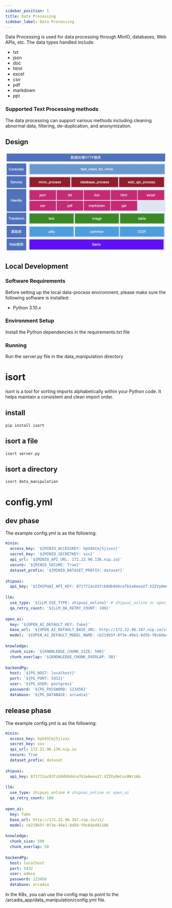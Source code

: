 ```yaml
---
sidebar_position: 1
title: Data Processing
sidebar_label: Data Processing
---
```


Data Processing is used for data processing through MinIO, databases, Web APIs, etc. The data types handled include:
- txt
- json
- doc
- html
- excel
- csv
- pdf
- markdown
- ppt

### Supported Text Processing methods

The data processing can support various methods including cleaning abnormal data, filtering, de-duplication, and anonymization.

## Design

![Design](../../static/img/data_process.drawio.png)

## Local Development
### Software Requirements

Before setting up the local data-process environment, please make sure the following software is installed:

- Python 3.10.x

### Environment Setup

Install the Python dependencies in the requirements.txt file

### Running

Run the server.py file in the data_manipulation directory

# isort
isort is a tool for sorting imports alphabetically within your Python code. It helps maintain a consistent and clean import order.

## install
```shell
pip install isort
```

## isort a file
```shell
isort server.py
```

## isort a directory
```shell
isort data_manipulation
```


# config.yml
## dev phase
The example config.yml is as the following:
```yaml
minio:
  access_key: '${MINIO_ACCESSKEY: hpU4SCmj5jixxx}'
  secret_key: '${MINIO_SECRETKEY: xxx}'
  api_url: '${MINIO_API_URL: 172.22.96.136.nip.io}'
  secure: '${MINIO_SECURE: True}'
  dataset_prefix: '${MINIO_DATASET_PREFIX: dataset}'

zhipuai:
  api_key: '${ZHIPUAI_API_KEY: 871772ac03fcb9db9d4ce7b1e6eea27.VZZVy0mCox0WrzAG}'

llm:
  use_type: '${LLM_USE_TYPE: zhipuai_online}' # zhipuai_online or open_ai
  qa_retry_count: '${LLM_QA_RETRY_COUNT: 100}'

open_ai:
  key: '${OPEN_AI_DEFAULT_KEY: fake}'
  base_url: '${OPEN_AI_DEFAULT_BASE_URL: http://172.22.96.167.nip.io/v1/}'
  model: '${OPEN_AI_DEFAULT_MODEL_NAME: cb219b5f-8f3e-49e1-8d5b-f0c6da481186}'

knowledge:
  chunk_size: '${KNOWLEDGE_CHUNK_SIZE: 500}'
  chunk_overlap: '${KNOWLEDGE_CHUNK_OVERLAP: 50}'

backendPg:
  host: '${PG_HOST: localhost}'
  port: '${PG_PORT: 5432}'
  user: '${PG_USER: postgres}'
  password: '${PG_PASSWORD: 123456}'
  database: '${PG_DATABASE: arcadia}'
```

## release phase
The example config.yml is as the following:
```yaml
minio:
  access_key: hpU4SCmj5jixxx
  secret_key: xxx
  api_url: 172.22.96.136.nip.io
  secure: True
  dataset_prefix: dataset

zhipuai:
  api_key: 871772ac03fcb9db9d4ce7b1e6eea27.VZZVy0mCox0WrzAG

llm:
  use_type: zhipuai_online # zhipuai_online or open_ai
  qa_retry_count: 100

open_ai:
  key: fake
  base_url: http://172.22.96.167.nip.io/v1/
  model: cb219b5f-8f3e-49e1-8d5b-f0c6da481186

knowledge:
  chunk_size: 500
  chunk_overlap: 50

backendPg:
  host: localhost
  port: 5432
  user: admin
  password: 123456
  database: arcadia
```
In the K8s, you can use the config map to point to the /arcadia_app/data_manipulation/config.yml file.
